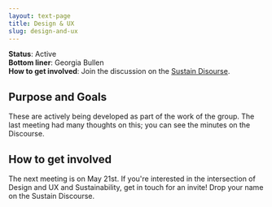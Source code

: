 ```yaml
---
layout: text-page
title: Design & UX
slug: design-and-ux
---
```


**Status**: Active<br>
**Bottom liner**: Georgia Bullen<br>
**How to get involved**: Join the discussion on the [Sustain Disourse](https://discourse.sustainoss.org/t/design-ux-working-group/348).

## Purpose and Goals

These are actively being developed as part of the work of the group. The last meeting had many thoughts on this; you can see the minutes on the Discourse.

## How to get involved

The next meeting is on May 21st. If you're interested in the intersection of Design and UX and Sustainability, get in touch for an invite! Drop your name on the Sustain Discourse.
